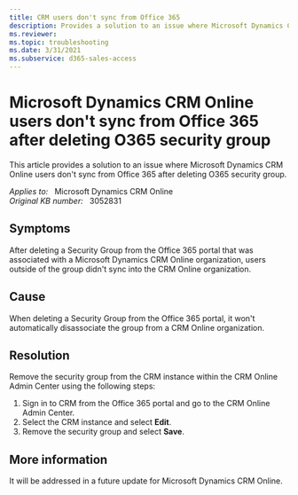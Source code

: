 ```yaml
---
title: CRM users don't sync from Office 365
description: Provides a solution to an issue where Microsoft Dynamics CRM Online users don't sync from Office 365 after deleting O365 Security Group.
ms.reviewer: 
ms.topic: troubleshooting
ms.date: 3/31/2021
ms.subservice: d365-sales-access
---
```

# Microsoft Dynamics CRM Online users don't sync from Office 365 after deleting O365 security group

This article provides a solution to an issue where Microsoft Dynamics CRM Online users don't sync from Office 365 after deleting O365 security group.

_Applies to:_ &nbsp; Microsoft Dynamics CRM Online  
_Original KB number:_ &nbsp; 3052831

## Symptoms

After deleting a Security Group from the Office 365 portal that was associated with a Microsoft Dynamics CRM Online organization, users outside of the group didn't sync into the CRM Online organization.

## Cause

When deleting a Security Group from the Office 365 portal, it won't automatically disassociate the group from a CRM Online organization.

## Resolution

Remove the security group from the CRM instance within the CRM Online Admin Center using the following steps:

1. Sign in to CRM from the Office 365 portal and go to the CRM Online Admin Center.
2. Select the CRM instance and select **Edit**.
3. Remove the security group and select **Save**.

## More information

It will be addressed in a future update for Microsoft Dynamics CRM Online.
